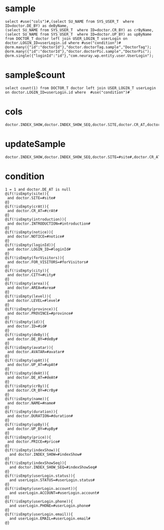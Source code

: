 sample
===

	select #use("cols")#,(select SU_NAME from SYS_USER_T  where ID=doctor.DE_BY) as deByName,
	(select SU_NAME from SYS_USER_T  where ID=doctor.CR_BY) as crByName,
	(select SU_NAME from SYS_USER_T  where ID=doctor.UP_BY) as upByName from DOCTOR_T doctor left join USER_LOGIN_T userLogin on doctor.LOGIN_ID=userLogin.id where #use("condition")#
	@orm.many({"id":"doctorId"},"doctor.doctorTag.sample","DoctorTag");
	@orm.many({"id":"doctorId"},"doctor.doctorPic.sample","DoctorPic");
	@orm.single({"loginId":"id"},"com.neuray.wp.entity.user.UserLogin");

sample$count
===
    select count(1) from DOCTOR_T doctor left join USER_LOGIN_T userLogin on doctor.LOGIN_ID=userLogin.id where  #use("condition")#

cols
===
	doctor.INDEX_SHOW,doctor.INDEX_SHOW_SEQ,doctor.SITE,doctor.CR_AT,doctor.INTRODUCTION,doctor.NOTICE,doctor.LOGIN_ID,doctor.FOR_VISITORS,doctor.CITY,doctor.AREA,doctor.LEVEL,doctor.PROVINCE,doctor.ID,doctor.DE_BY,doctor.AVATAR,doctor.UP_AT,doctor.DE_AT,doctor.CR_BY,doctor.NAME,doctor.DURATION,doctor.UP_BY,doctor.PRICE

updateSample
===

	doctor.INDEX_SHOW,doctor.INDEX_SHOW_SEQ,doctor.SITE=#site#,doctor.CR_AT=#crAt#,doctor.INTRODUCTION=#introduction#,doctor.NOTICE=#notice#,doctor.LOGIN_ID=#loginId#,doctor.FOR_VISITORS=#forVisitors#,doctor.CITY=#city#,doctor.AREA=#area#,doctor.LEVEL=#level#,doctor.PROVINCE=#province#,doctor.ID=#id#,doctor.DE_BY=#deBy#,doctor.AVATAR=#avatar#,doctor.UP_AT=#upAt#,doctor.DE_AT=#deAt#,doctor.CR_BY=#crBy#,doctor.NAME=#name#,doctor.DURATION=#duration#,doctor.UP_BY=#upBy#,doctor.PRICE=#price#

condition
===

	1 = 1 and doctor.DE_AT is null
	@if(!isEmpty(site)){
	 and doctor.SITE=#site#
	@}
	@if(!isEmpty(crAt)){
	 and doctor.CR_AT=#crAt#
	@}
	@if(!isEmpty(introduction)){
	 and doctor.INTRODUCTION=#introduction#
	@}
	@if(!isEmpty(notice)){
	 and doctor.NOTICE=#notice#
	@}
	@if(!isEmpty(loginId)){
	 and doctor.LOGIN_ID=#loginId#
	@}
	@if(!isEmpty(forVisitors)){
	 and doctor.FOR_VISITORS=#forVisitors#
	@}
	@if(!isEmpty(city)){
	 and doctor.CITY=#city#
	@}
	@if(!isEmpty(area)){
	 and doctor.AREA=#area#
	@}
	@if(!isEmpty(level)){
	 and doctor.LEVEL=#level#
	@}
	@if(!isEmpty(province)){
	 and doctor.PROVINCE=#province#
	@}
	@if(!isEmpty(id)){
	 and doctor.ID=#id#
	@}
	@if(!isEmpty(deBy)){
	 and doctor.DE_BY=#deBy#
	@}
	@if(!isEmpty(avatar)){
	 and doctor.AVATAR=#avatar#
	@}
	@if(!isEmpty(upAt)){
	 and doctor.UP_AT=#upAt#
	@}
	@if(!isEmpty(deAt)){
	 and doctor.DE_AT=#deAt#
	@}
	@if(!isEmpty(crBy)){
	 and doctor.CR_BY=#crBy#
	@}
	@if(!isEmpty(name)){
	 and doctor.NAME=#name#
	@}
	@if(!isEmpty(duration)){
	 and doctor.DURATION=#duration#
	@}
	@if(!isEmpty(upBy)){
	 and doctor.UP_BY=#upBy#
	@}
	@if(!isEmpty(price)){
	 and doctor.PRICE=#price#
	@}
	@if(!isEmpty(indexShow)){
      and doctor.INDEX_SHOW=#indexShow#
    @}
    @if(!isEmpty(indexShowSeq)){
      and doctor.INDEX_SHOW_SEQ=#indexShowSeq#
    @}
    @if(!isEmpty(userLogin.status)){
      and userLogin.STATUS=#userLogin.status#
    @}
    @if(!isEmpty(userLogin.account)){
      and userLogin.ACCOUNT=#userLogin.account#
    @}
    @if(!isEmpty(userLogin.phone)){
      and userLogin.PHONE=#userLogin.phone#
    @}
    @if(!isEmpty(userLogin.email)){
      and userLogin.EMAIL=#userLogin.email#
    @}
    
    

